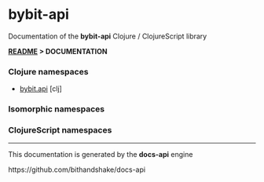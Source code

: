 
# <strong>bybit-api</strong>

<p>Documentation of the <strong>bybit-api</strong> Clojure / ClojureScript library</p>

<strong>[README](../README.md) > DOCUMENTATION</strong>

### Clojure namespaces

* [bybit.api](clj/bybit/API.md) [clj]

### Isomorphic namespaces


### ClojureScript namespaces


---

<p>This documentation is generated by the <strong>docs-api</strong> engine</p>
https://github.com/bithandshake/docs-api
